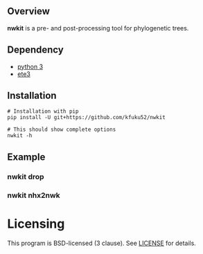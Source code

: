 ## Overview

**nwkit** is a pre- and post-processing tool for phylogenetic trees. 

## Dependency
* [python 3](https://www.python.org/)
* [ete3](https://github.com/etetoolkit/ete)

## Installation
```
# Installation with pip
pip install -U git+https://github.com/kfuku52/nwkit

# This should show complete options
nwkit -h 
```

## Example

### nwkit drop

### nwkit nhx2nwk

# Licensing
This program is BSD-licensed (3 clause). See [LICENSE](LICENSE) for details.

